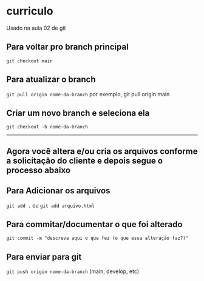 # curriculo
Usado na aula 02 de git

## Para voltar pro branch principal
`git checkout main`

## Para atualizar o branch
`git pull origin nome-da-branch` 
por exemplo, git pull origin main

## Criar um novo branch e seleciona ela
`git checkout -b nome-da-branch`

---
Agora você altera e/ou cria os arquivos conforme
a solicitação do cliente e depois segue o processo abaixo
---

## Para Adicionar os arquivos
`git add .` ou  `git add arquivo.html`

## Para commitar/documentar o que foi alterado
`git commit -m "descreva aqui o que fez (o que essa alteração faz?)"`

## Para enviar para git
`git push origin nome-da-branch` (main, develop, etc)
